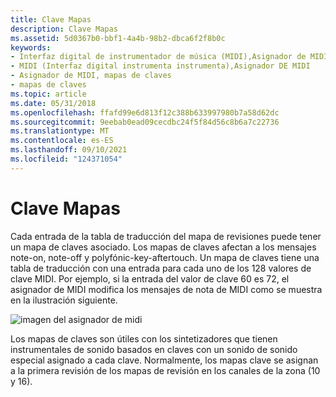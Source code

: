 ```yaml
---
title: Clave Mapas
description: Clave Mapas
ms.assetid: 5d0367b0-bbf1-4a4b-98b2-dbca6f2f8b0c
keywords:
- Interfaz digital de instrumentador de música (MIDI),Asignador de MIDI
- MIDI (Interfaz digital instrumenta instrumenta),Asignador DE MIDI
- Asignador de MIDI, mapas de claves
- mapas de claves
ms.topic: article
ms.date: 05/31/2018
ms.openlocfilehash: ffafd99e6d813f12c388b633997980b7a58d62dc
ms.sourcegitcommit: 9eebab0ead09cecdbc24f5f84d56c8b6a7c22736
ms.translationtype: MT
ms.contentlocale: es-ES
ms.lasthandoff: 09/10/2021
ms.locfileid: "124371054"
---
```

# <a name="key-maps"></a>Clave Mapas

Cada entrada de la tabla de traducción del mapa de revisiones puede tener un mapa de claves asociado. Los mapas de claves afectan a los mensajes note-on, note-off y polyfónic-key-aftertouch. Un mapa de claves tiene una tabla de traducción con una entrada para cada uno de los 128 valores de clave MIDI. Por ejemplo, si la entrada del valor de clave 60 es 72, el asignador de MIDI modifica los mensajes de nota de MIDI como se muestra en la ilustración siguiente.

![imagen del asignador de midi](images/mmap-a06.gif)

Los mapas de claves son útiles con los sintetizadores que tienen instrumentales de sonido basados en claves con un sonido de sonido especial asignado a cada clave. Normalmente, los mapas clave se asignan a la primera revisión de los mapas de revisión en los canales de la zona (10 y 16).

 

 




